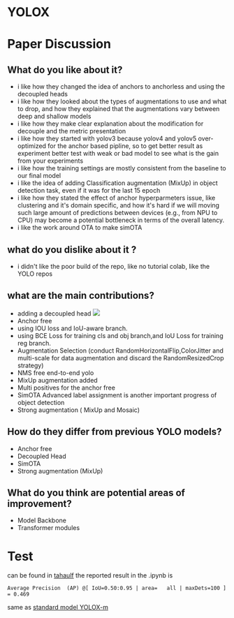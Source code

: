 # YOLOX

# Paper Discussion

## What do you like about it?
- i like how they changed the idea of anchors to anchorless and using the decoupled heads
- i like how they looked about the types of augmentations to use and what to drop, and how they explained that the augmentations vary between deep and shallow models 
- i like how they make clear explanation about the modification for decouple and the metric presentation 
- i like how they started with yolov3 because yolov4 and yolov5 over-optimized for the anchor based pipline, so to get better result as experiment better test with weak or bad model to see what is the gain from your experiments 
- i like how the training settings are mostly consistent from the baseline to our final model 
- i like the idea of adding Classification augmentation (MixUp) in object detection task, even if it was for the last 15 epoch 
- i like how they stated the effect of anchor hyperparmeters issue, like clustering and it's domain specific, and how it's hard if we will moving such large amount of predictions between devices (e.g., from NPU to CPU) may become a potential bottleneck in terms of the overall latency. 
- i like the work around OTA to make simOTA
## what do you dislike about it ?
- i didn't like the poor build of the repo, like no tutorial colab, like the YOLO repos 
## what are the main contributions?
- adding a decoupled head 
![](https://snipboard.io/O7mt0o.jpg)
- Anchor free 
- using IOU loss and IoU-aware branch.
- using BCE Loss for training cls and obj branch,and IoU Loss for training reg branch.
- Augmentation Selection (conduct RandomHorizontalFlip,ColorJitter and multi-scale for data augmentation and discard the RandomResizedCrop strategy)
- NMS free end-to-end yolo
- MixUp augmentation added 
- Multi positives for the anchor free 
- SimOTA Advanced label assignment is another important progress of object detection
- Strong augmentation ( MixUp and Mosaic)
## How do they differ from previous YOLO models?
- Anchor free 
- Decoupled Head 
- SimOTA
- Strong augmentation (MixUp)
## What do you think are potential areas of improvement?
- Model Backbone 
- Transformer modules
# Test 
can be found in [tahaulf](tahaulf.ipynb)
the reported result in the .ipynb is 
```
Average Precision  (AP) @[ IoU=0.50:0.95 | area=   all | maxDets=100 ] = 0.469
```
same as [standard model YOLOX-m](https://github.com/Megvii-BaseDetection/YOLOX#standard-models)
